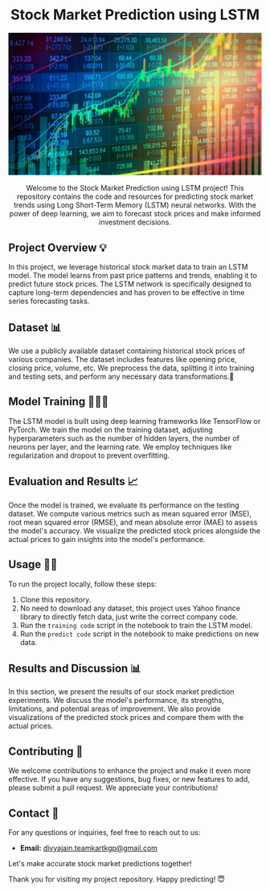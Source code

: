 <h1 align="center"> Stock Market Prediction using LSTM </h1>

<p align="center">
  <img src="Stock market.jpeg" alt="Stock Market Prediction" />
</p>

<p align="center">
  Welcome to the Stock Market Prediction using LSTM project! This repository contains the code and resources for predicting stock market trends using Long Short-Term Memory (LSTM) neural networks. With the power of deep learning, we aim to forecast stock prices and make informed investment decisions.
</p>

## Project Overview 💡
In this project, we leverage historical stock market data to train an LSTM model. The model learns from past price patterns and trends, enabling it to predict future stock prices. The LSTM network is specifically designed to capture long-term dependencies and has proven to be effective in time series forecasting tasks.

## Dataset 📊
We use a publicly available dataset containing historical stock prices of various companies. The dataset includes features like opening price, closing price, volume, etc. We preprocess the data, splitting it into training and testing sets, and perform any necessary data transformations.🫡

## Model Training 🧑🏻‍💻
The LSTM model is built using deep learning frameworks like TensorFlow or PyTorch. We train the model on the training dataset, adjusting hyperparameters such as the number of hidden layers, the number of neurons per layer, and the learning rate. We employ techniques like regularization and dropout to prevent overfitting.

## Evaluation and Results 📈
Once the model is trained, we evaluate its performance on the testing dataset. We compute various metrics such as mean squared error (MSE), root mean squared error (RMSE), and mean absolute error (MAE) to assess the model's accuracy. We visualize the predicted stock prices alongside the actual prices to gain insights into the model's performance.

## Usage 💪🏻
To run the project locally, follow these steps:
1. Clone this repository.
2. No need to download any dataset, this project uses Yahoo finance library to directly fetch data, just write the correct company code.
3. Run the `training code` script in the notebook to train the LSTM model.
4. Run the `predict code` script in the notebook to make predictions on new data.

## Results and Discussion 📊
In this section, we present the results of our stock market prediction experiments. We discuss the model's performance, its strengths, limitations, and potential areas of improvement. We also provide visualizations of the predicted stock prices and compare them with the actual prices.



## Contributing 🤝
We welcome contributions to enhance the project and make it even more effective. If you have any suggestions, bug fixes, or new features to add, please submit a pull request. We appreciate your contributions!



## Contact 📩
For any questions or inquiries, feel free to reach out to us:
- **Email:** divyajain.teamkartkgp@gmail.com
  
Let's make accurate stock market predictions together!

Thank you for visiting my project repository. Happy predicting! 😇
